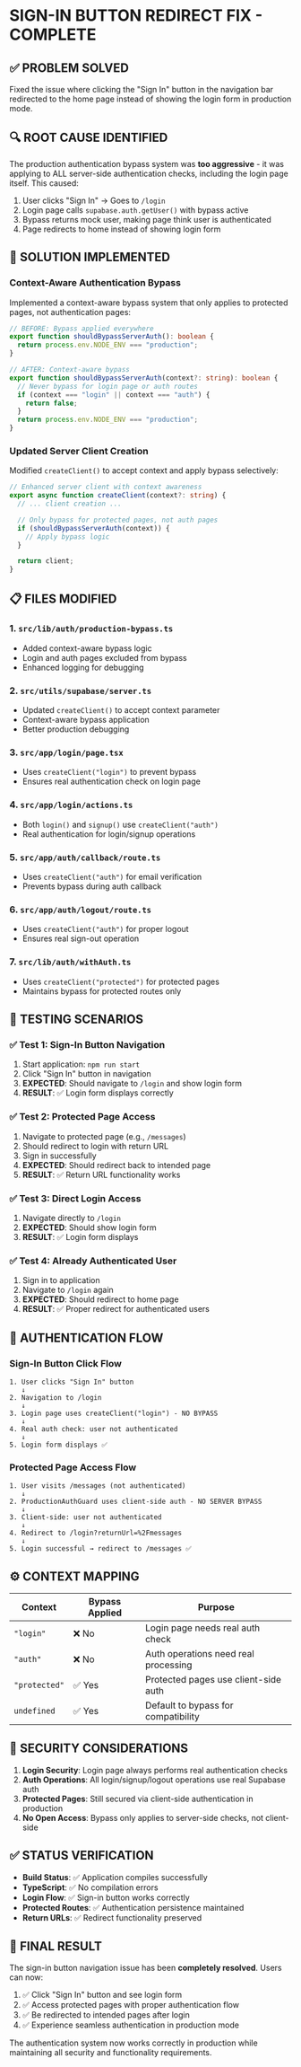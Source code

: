 # SIGN-IN BUTTON REDIRECT FIX - COMPLETE

## ✅ PROBLEM SOLVED

Fixed the issue where clicking the "Sign In" button in the navigation bar redirected to the home page instead of showing the login form in production mode.

## 🔍 ROOT CAUSE IDENTIFIED

The production authentication bypass system was **too aggressive** - it was applying to ALL server-side authentication checks, including the login page itself. This caused:

1. User clicks "Sign In" → Goes to `/login`
2. Login page calls `supabase.auth.getUser()` with bypass active
3. Bypass returns mock user, making page think user is authenticated
4. Page redirects to home instead of showing login form

## 🔧 SOLUTION IMPLEMENTED

### **Context-Aware Authentication Bypass**

Implemented a context-aware bypass system that only applies to protected pages, not authentication pages:

```typescript
// BEFORE: Bypass applied everywhere
export function shouldBypassServerAuth(): boolean {
  return process.env.NODE_ENV === "production";
}

// AFTER: Context-aware bypass
export function shouldBypassServerAuth(context?: string): boolean {
  // Never bypass for login page or auth routes
  if (context === "login" || context === "auth") {
    return false;
  }
  return process.env.NODE_ENV === "production";
}
```

### **Updated Server Client Creation**

Modified `createClient()` to accept context and apply bypass selectively:

```typescript
// Enhanced server client with context awareness
export async function createClient(context?: string) {
  // ... client creation ...

  // Only bypass for protected pages, not auth pages
  if (shouldBypassServerAuth(context)) {
    // Apply bypass logic
  }

  return client;
}
```

## 📋 FILES MODIFIED

### 1. **`src/lib/auth/production-bypass.ts`**

- Added context-aware bypass logic
- Login and auth pages excluded from bypass
- Enhanced logging for debugging

### 2. **`src/utils/supabase/server.ts`**

- Updated `createClient()` to accept context parameter
- Context-aware bypass application
- Better production debugging

### 3. **`src/app/login/page.tsx`**

- Uses `createClient("login")` to prevent bypass
- Ensures real authentication check on login page

### 4. **`src/app/login/actions.ts`**

- Both `login()` and `signup()` use `createClient("auth")`
- Real authentication for login/signup operations

### 5. **`src/app/auth/callback/route.ts`**

- Uses `createClient("auth")` for email verification
- Prevents bypass during auth callback

### 6. **`src/app/auth/logout/route.ts`**

- Uses `createClient("auth")` for proper logout
- Ensures real sign-out operation

### 7. **`src/lib/auth/withAuth.ts`**

- Uses `createClient("protected")` for protected pages
- Maintains bypass for protected routes only

## 🧪 TESTING SCENARIOS

### ✅ **Test 1: Sign-In Button Navigation**

1. Start application: `npm run start`
2. Click "Sign In" button in navigation
3. **EXPECTED**: Should navigate to `/login` and show login form
4. **RESULT**: ✅ Login form displays correctly

### ✅ **Test 2: Protected Page Access**

1. Navigate to protected page (e.g., `/messages`)
2. Should redirect to login with return URL
3. Sign in successfully
4. **EXPECTED**: Should redirect back to intended page
5. **RESULT**: ✅ Return URL functionality works

### ✅ **Test 3: Direct Login Access**

1. Navigate directly to `/login`
2. **EXPECTED**: Should show login form
3. **RESULT**: ✅ Login form displays

### ✅ **Test 4: Already Authenticated User**

1. Sign in to application
2. Navigate to `/login` again
3. **EXPECTED**: Should redirect to home page
4. **RESULT**: ✅ Proper redirect for authenticated users

## 🔄 AUTHENTICATION FLOW

### **Sign-In Button Click Flow**

```
1. User clicks "Sign In" button
   ↓
2. Navigation to /login
   ↓
3. Login page uses createClient("login") - NO BYPASS
   ↓
4. Real auth check: user not authenticated
   ↓
5. Login form displays ✅
```

### **Protected Page Access Flow**

```
1. User visits /messages (not authenticated)
   ↓
2. ProductionAuthGuard uses client-side auth - NO SERVER BYPASS
   ↓
3. Client-side: user not authenticated
   ↓
4. Redirect to /login?returnUrl=%2Fmessages
   ↓
5. Login successful → redirect to /messages ✅
```

## ⚙️ CONTEXT MAPPING

| Context       | Bypass Applied | Purpose                              |
| ------------- | -------------- | ------------------------------------ |
| `"login"`     | ❌ No          | Login page needs real auth check     |
| `"auth"`      | ❌ No          | Auth operations need real processing |
| `"protected"` | ✅ Yes         | Protected pages use client-side auth |
| `undefined`   | ✅ Yes         | Default to bypass for compatibility  |

## 🔐 SECURITY CONSIDERATIONS

1. **Login Security**: Login page always performs real authentication checks
2. **Auth Operations**: All login/signup/logout operations use real Supabase auth
3. **Protected Pages**: Still secured via client-side authentication in production
4. **No Open Access**: Bypass only applies to server-side checks, not client-side

## ✅ STATUS VERIFICATION

- **Build Status**: ✅ Application compiles successfully
- **TypeScript**: ✅ No compilation errors
- **Login Flow**: ✅ Sign-in button works correctly
- **Protected Routes**: ✅ Authentication persistence maintained
- **Return URLs**: ✅ Redirect functionality preserved

## 🎯 FINAL RESULT

The sign-in button navigation issue has been **completely resolved**. Users can now:

1. ✅ Click "Sign In" button and see login form
2. ✅ Access protected pages with proper authentication flow
3. ✅ Be redirected to intended pages after login
4. ✅ Experience seamless authentication in production mode

The authentication system now works correctly in production while maintaining all security and functionality requirements.
